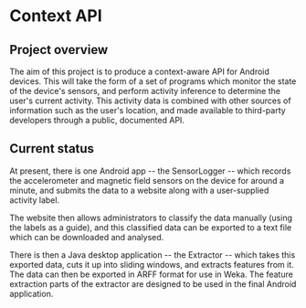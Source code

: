 # Context API

## Project overview

The aim of this project is to produce a context-aware API for Android devices. This will take the form of a set of programs which monitor the state of the device's sensors, and perform activity inference to determine the user's current activity. This activity data is combined with other sources of information such as the user's location, and made available to third-party developers through a public, documented API.

## Current status

At present, there is one Android app -- the SensorLogger -- which records the accelerometer and magnetic field sensors on the device for around a minute, and submits the data to a website along with a user-supplied activity label.

The website then allows administrators to classify the data manually (using the labels as a guide), and this classified data can be exported to a text file which can be downloaded and analysed.

There is then a Java desktop application -- the Extractor -- which takes this exported data, cuts it up into sliding windows, and extracts features from it. The data can then be exported in ARFF format for use in Weka. The feature extraction parts of the extractor are designed to be used in the final Android application.
